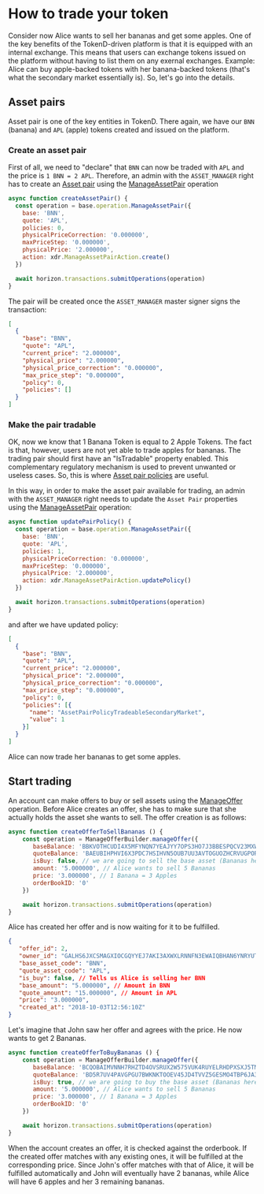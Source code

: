 # How to trade your token

Consider now Alice wants to sell her bananas and get some apples. One of the key benefits of the TokenD-driven platform is that it is equipped with an internal exchange. This means that users can exchange tokens issued on the platform without having to list them on any exernal exchanges. Example: Alice can buy apple-backed tokens with her banana-backed tokens (that's what the secondary market essentially is). So, let's go into the details.

## Asset pairs

Asset pair is one of the key entities in TokenD. There again, we have our `BNN` (banana) and `APL` (apple) tokens created and issued on the platform.

### Create an asset pair

First of all, we need to "declare" that `BNN` can now be traded with `APL` and the price is `1 BNN = 2 APL`.
Therefore, an admin with the `ASSET_MANAGER` right has to create an [Asset pair][2] using the [ManageAssetPair][4] operation


```javascript
async function createAssetPair() {
  const operation = base.operation.ManageAssetPair({
    base: 'BNN',
    quote: 'APL',
    policies: 0,
    physicalPriceCorrection: '0.000000',
    maxPriceStep: '0.000000',
    physicalPrice: '2.000000',
    action: xdr.ManageAssetPairAction.create()
  })

  await horizon.transactions.submitOperations(operation)
}
```
The pair will be created once the `ASSET_MANAGER` master signer signs the transaction:

```json
[
  {
    "base": "BNN",
    "quote": "APL",
    "current_price": "2.000000",
    "physical_price": "2.000000",
    "physical_price_correction": "0.000000",
    "max_price_step": "0.000000",
    "policy": 0,
    "policies": []
  }
]
```

### Make the pair tradable

OK, now we know that 1 Banana Token is equal to 2 Apple Tokens. The fact is that, however, users are not yet able to trade apples for bananas. The trading pair should first have an "IsTradable" property enabled. This complementary regulatory mechanism is used to prevent unwanted or useless cases. So, this is where [Asset pair policies][3] are useful.

In this way, in order to make the asset pair available for trading, an admin with the `ASSET_MANAGER` right needs to update the `Asset Pair` properties using the [ManageAssetPair][4] operation:

```javascript
async function updatePairPolicy() {
  const operation = base.operation.ManageAssetPair({
    base: 'BNN',
    quote: 'APL',
    policies: 1,
    physicalPriceCorrection: '0.000000',
    maxPriceStep: '0.000000',
    physicalPrice: '2.000000',
    action: xdr.ManageAssetPairAction.updatePolicy()
  })

  await horizon.transactions.submitOperations(operation)
}
```

and after we have updated policy:

```json
[
  {
    "base": "BNN",
    "quote": "APL",
    "current_price": "2.000000",
    "physical_price": "2.000000",
    "physical_price_correction": "0.000000",
    "max_price_step": "0.000000",
    "policy": 0,
    "policies": [{
      "name": "AssetPairPolicyTradeableSecondaryMarket",
      "value": 1
    }]
  }
]
```

Alice can now trade her bananas to get some apples.

## Start trading

An account can make offers to buy or sell assets using the [ManageOffer][5] operation. Before Alice creates an offer, she has to make sure that she actually holds the asset she wants to sell. The offer creation is as follows:

```javascript
async function createOfferToSellBananas () {
    const operation = ManageOfferBuilder.manageOffer({
       baseBalance: 'BBKVOTHCUDI4X5MFYNQN7YEAJYY7OPS3HO7J3BBESPQCV23MXW7LLMKR', // Alice's bananas balance ID
       quoteBalance: 'BAEUBIHPHVI6X3PDC7HSIHVN5OUB7UU3AVTOGUOZHCRVUGPORPIIHS44', // Alice's apples balance ID
       isBuy: false, // we are going to sell the base asset (Bananas here)
       amount: '5.000000', // Alice wants to sell 5 Bananas
       price: '3.000000', // 1 Banana = 3 Apples
       orderBookID: '0'
    })

    await horizon.transactions.submitOperations(operation)
}
```

Alice has created her offer and is now waiting for it to be fulfilled. 

```json
{
   "offer_id": 2,
   "owner_id": "GALHS6JXCSMAGXIOCGQYYEJ7AKI3AXWXLRNNFN3EWAIQBHAN6YNRYUTK", // Alice's account id
   "base_asset_code": "BNN",
   "quote_asset_code": "APL",
   "is_buy": false, // Tells us Alice is selling her BNN
   "base_amount": "5.000000", // Amount in BNN
   "quote_amount": "15.000000", // Amount in APL
   "price": "3.000000",
   "created_at": "2018-10-03T12:56:10Z"
}
```

Let's imagine that John saw her offer and agrees with the price. He now wants to get 2 Bananas.

```javascript
async function createOfferToBuyBananas () {
    const operation = ManageOfferBuilder.manageOffer({
       baseBalance: 'BCQOBAIMVNNH7RHZTD4OVSRUX2W575VUK4RUYELRHDPXSXJ5TMS2BHAV', // John's bananas balance ID
       quoteBalance: 'BD5R7UV4PAVGPGU7BWKNKTOOEV45JD4TVVZ5GESMO4TBP6JA3W2L4HMP', // John's apples balance ID
       isBuy: true, // we are going to buy the base asset (Bananas here)
       amount: '5.000000', // Alice wants to sell 5 Bananas
       price: '3.000000', // 1 Banana = 3 Apples
       orderBookID: '0'
    })

    await horizon.transactions.submitOperations(operation)
}
```

When the account creates an offer, it is checked against the orderbook. If the created offer matches with any existing ones, it will be fulfilled at the corresponding price. Since John's offer matches with that of Alice, it will be fulfilled automatically and John will eventually have 2 bananas, while Alice will have 6 apples and her 3 remaining bananas.

[1]: /tech/key_entities/signer.md
[2]: /tech/key_entities/asset_pair.md
[3]: /tech/key_entities/asset_pair.md#policies
[4]: /coming_soon.md
[5]: /tech/operations/manage_offer.md

<!--2. Asset pairs-->
<!--3. Asset pair policies-->
<!--4. Manage asset pair op-->
